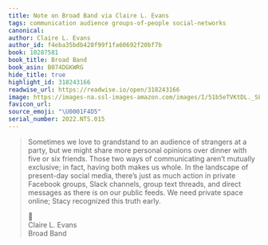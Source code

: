 ```yaml
---
title: Note on Broad Band via Claire L. Evans
tags: communication audience groups-of-people social-networks
canonical:
author: Claire L. Evans
author_id: f4eba35bdb428f99f1fa60692f20bf7b
book: 10287581
book_title: Broad Band
book_asin: B074DGKWRG
hide_title: true
highlight_id: 318243166
readwise_url: https://readwise.io/open/318243166
image: https://images-na.ssl-images-amazon.com/images/I/51b5eTVKtDL._SL200_.jpg
favicon_url:
source_emoji: "\U0001F4D5"
serial_number: 2022.NTS.015
---
```

> Sometimes we love to grandstand to an audience of strangers at a party, but we might share more personal opinions over dinner with five or six friends. Those two ways of communicating aren’t mutually exclusive; in fact, having both makes us whole. In the landscape of present-day social media, there’s just as much action in private Facebook groups, Slack channels, group text threads, and direct messages as there is on our public feeds. We need private space online; Stacy recognized this truth early.
> <div class="quoteback-footer"><div class="quoteback-avatar"><span class="mini-emoji"> 📕</span></div><div class="quoteback-metadata"><div class="metadata-inner"><span style="display:none">FROM:</span><div aria-label="Claire L. Evans" class="quoteback-author"> Claire L. Evans</div><div aria-label="Broad Band" class="quoteback-title"> Broad Band</div></div></div></div>